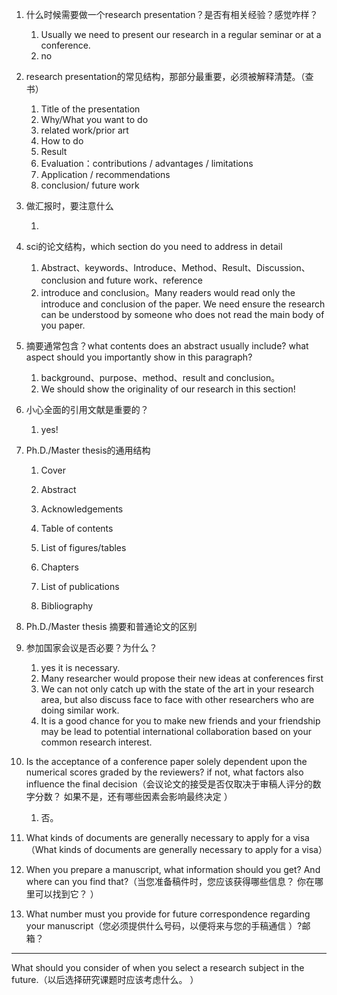 1. 什么时候需要做一个research presentation？是否有相关经验？感觉咋样？

   1. Usually we need to present our research in a regular seminar or at a conference.
   2. no

2. research presentation的常见结构，那部分最重要，必须被解释清楚。（查书）

   1. Title of the presentation
   2. Why/What you want to do
   3. related work/prior art
   4. How to do
   5. Result
   6. Evaluation：contributions / advantages / limitations
   7. Application / recommendations
   8. conclusion/ future work

3. 做汇报时，要注意什么

   1. 

4. sci的论文结构，which section do you need to address in detail

   1. Abstract、keywords、Introduce、Method、Result、Discussion、conclusion and future work、reference
   2. introduce and conclusion。Many readers would read only the introduce and conclusion of the paper. We need ensure the research can be understood by someone who does not read the main body of you paper.

5. 摘要通常包含？what contents does an abstract usually include? what aspect should you importantly show in this paragraph?

   1. background、purpose、method、result and conclusion。
   2. We should show the originality of our research in this section!

6. 小心全面的引用文献是重要的？

   1. yes!

7. Ph.D./Master thesis的通用结构

   1. Cover

   2. Abstract

   3. Acknowledgements

   4. Table of contents

   5. List of figures/tables

   6. Chapters

   7. List of publications

   8. Bibliography

      

8. Ph.D./Master thesis 摘要和普通论文的区别

   

9. 参加国家会议是否必要？为什么？

   1. yes it is necessary. 
   2. Many researcher would propose their new ideas at conferences first
   3. We can not only catch up with the state of the art in your research area, but also discuss face to face with other researchers who are doing similar work.
   4. It is a good chance for you to make new friends and your friendship may be lead to potential international collaboration based on your common research interest.

10. Is the acceptance of a conference paper solely dependent upon the numerical scores graded by the reviewers? if not, what factors also influence the final decision（会议论文的接受是否仅取决于审稿人评分的数字分数？ 如果不是，还有哪些因素会影响最终决定 ）

    1. 否。

11. What kinds of documents are generally necessary to apply for a visa（What kinds of documents are generally necessary to apply for a visa）

12. When you prepare a manuscript, what information should you get? And where can you find that?（当您准备稿件时，您应该获得哪些信息？ 你在哪里可以找到它？ ）

13. What number must you provide for future correspondence regarding your manuscript（您必须提供什么号码，以便将来与您的手稿通信 ）?邮箱？



---

What should you consider of when you select a research subject in the future.（以后选择研究课题时应该考虑什么。 ）

